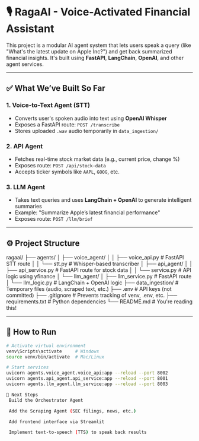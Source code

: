 # 🎙️ RagaAI - Voice-Activated Financial Assistant

This project is a modular AI agent system that lets users speak a query (like "What's the latest update on Apple Inc?") and get back summarized financial insights. It's built using **FastAPI**, **LangChain**, **OpenAI**, and other agent services.

---

## ✅ What We’ve Built So Far

### 1. **Voice-to-Text Agent (STT)**

- Converts user's spoken audio into text using **OpenAI Whisper**
- Exposes a FastAPI route: `POST /transcribe`
- Stores uploaded `.wav` audio temporarily in `data_ingestion/`

### 2. **API Agent**

- Fetches real-time stock market data (e.g., current price, change %)
- Exposes route: `POST /api/stock-data`
- Accepts ticker symbols like `AAPL`, `GOOG`, etc.

### 3. **LLM Agent**

- Takes text queries and uses **LangChain + OpenAI** to generate intelligent summaries
- Example: "Summarize Apple’s latest financial performance"
- Exposes route: `POST /llm/brief`

---

## ⚙️ Project Structure

ragaai/
├── agents/
│ ├── voice_agent/
│ │ ├── voice_api.py # FastAPI STT route
│ │ └── stt.py # Whisper-based transcriber
│ ├── api_agent/
│ │ ├── api_service.py # FastAPI route for stock data
│ │ └── service.py # API logic using yfinance
│ └── llm_agent/
│ ├── llm_service.py # FastAPI route
│ └── llm_logic.py # LangChain + OpenAI logic
├── data_ingestion/ # Temporary files (audio, scraped text, etc.)
├── .env # API keys (not committed)
├── .gitignore # Prevents tracking of venv, .env, etc.
├── requirements.txt # Python dependencies
└── README.md # You're reading this!

---

## 🧪 How to Run

```bash
# Activate virtual environment
venv\Scripts\activate     # Windows
source venv/bin/activate  # Mac/Linux

# Start services
uvicorn agents.voice_agent.voice_api:app --reload --port 8002
uvicorn agents.api_agent.api_service:app --reload --port 8001
uvicorn agents.llm_agent.llm_service:app --reload --port 8003

🚧 Next Steps
 Build the Orchestrator Agent

 Add the Scraping Agent (SEC filings, news, etc.)

 Add frontend interface via Streamlit

 Implement text-to-speech (TTS) to speak back results
```
